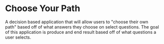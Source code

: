# Choose Your Path
A decision based application that will allow users to "choose their own path" based off of what answers they choose on select questions. The goal of this application is produce and end result based off of what questions a user selects.
